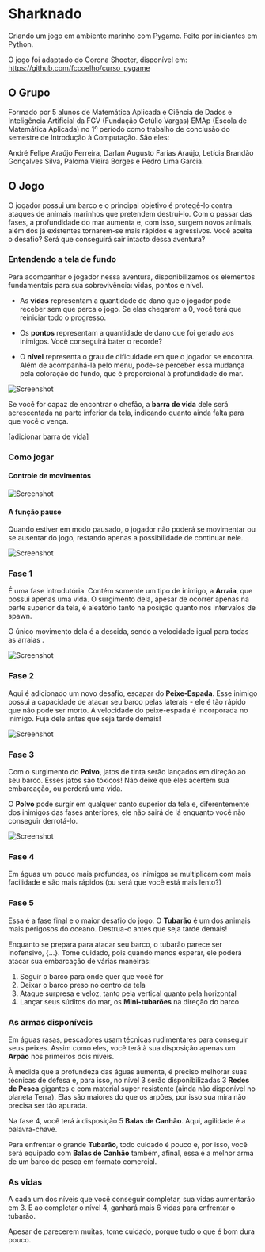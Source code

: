 # Sharknado
Criando um jogo em ambiente marinho com Pygame. Feito por iniciantes em Python.
 
O jogo foi adaptado do Corona Shooter, disponível em: https://github.com/fccoelho/curso_pygame
 
 
## O Grupo
Formado por 5 alunos de Matemática Aplicada e Ciência de Dados e Inteligência Artificial da FGV (Fundação Getúlio Vargas) EMAp (Escola de Matemática Aplicada) no 1º período como trabalho de conclusão do semestre de Introdução à Computação. São eles:
 
André Felipe Araújo Ferreira, Darlan Augusto Farias Araújo, Letícia Brandão Gonçalves Silva, Paloma Vieira Borges e Pedro Lima Garcia.
 
 
## O Jogo
 
O jogador possui um barco e o principal objetivo é protegê-lo contra ataques de animais marinhos que pretendem destruí-lo. Com o passar das fases, a profundidade do mar aumenta e, com isso, surgem novos animais, além dos já existentes tornarem-se mais rápidos e agressivos. Você aceita o desafio? Será que conseguirá sair intacto dessa aventura?
 
### Entendendo a tela de fundo
 
Para acompanhar o jogador nessa aventura, disponibilizamos os elementos fundamentais para sua sobrevivência: vidas, pontos e nível.
 
* As **vidas** representam a quantidade de dano que o jogador pode receber sem que perca o jogo. Se elas chegarem a 0, você terá que reiniciar todo o progresso.
 
* Os **pontos** representam a quantidade de dano que foi gerado aos inimigos. Você conseguirá bater o recorde?
 
* O **nível** representa o grau de dificuldade em que o jogador se encontra. Além de acompanhá-la pelo menu, pode-se perceber essa mudança pela coloração do fundo, que é proporcional à profundidade do mar.
 
![Screenshot](https://github.com/leticia-brand/curso_pygame/blob/main/sharknado/imagens/fase1.png)
 
Se você for capaz de encontrar o chefão, a **barra de vida** dele será acrescentada na parte inferior da tela, indicando quanto ainda falta para que você o vença.
 
[adicionar barra de vida]
 
### Como jogar
#### Controle de movimentos

![Screenshot](https://github.com/leticia-brand/curso_pygame/blob/main/sharknado/imagens/menu.png)
 
#### A função pause
 
Quando estiver em modo pausado, o jogador não poderá se movimentar ou se ausentar do jogo, restando apenas a possibilidade de continuar nele.
 
![Screenshot](https://github.com/leticia-brand/curso_pygame/blob/main/sharknado/imagens/pause.png)

### Fase 1
 
É uma fase introdutória. Contém somente um tipo de inimigo, a **Arraia**, que possui apenas uma vida. O surgimento dela, apesar de ocorrer apenas na parte superior da tela, é aleatório tanto na posição quanto nos intervalos de spawn.
 
O único movimento dela é a descida, sendo a velocidade igual para todas as arraias .
 
![Screenshot](https://github.com/leticia-brand/curso_pygame/blob/main/sharknado/imagens/fase1.png)
 
### Fase 2
 
Aqui é adicionado um novo desafio, escapar do **Peixe-Espada**. Esse inimigo possui a capacidade de atacar seu barco pelas laterais - ele é tão rápido que não pode ser morto. A velocidade do peixe-espada é incorporada no inimigo. Fuja dele antes que seja tarde demais!
 
 ![Screenshot](https://github.com/leticia-brand/curso_pygame/blob/main/sharknado/imagens/fase2.png)

### Fase 3
 
Com o surgimento do **Polvo**, jatos de tinta serão lançados em direção ao seu barco. Esses jatos são tóxicos! Não deixe que eles acertem sua embarcação, ou perderá uma vida.
 
O **Polvo** pode surgir em qualquer canto superior da tela e, diferentemente dos inimigos das fases anteriores, ele não sairá de lá enquanto você não conseguir derrotá-lo.
 
![Screenshot](https://github.com/leticia-brand/curso_pygame/blob/main/sharknado/imagens/fase3.png)

### Fase 4
 
Em águas um pouco mais profundas, os inimigos se multiplicam com mais facilidade e são mais rápidos (ou será que você está mais lento?)
 
### Fase 5
 
Essa é a fase final e o maior desafio do jogo. O **Tubarão** é um dos animais mais perigosos do oceano. Destrua-o antes que seja tarde demais!
 
Enquanto se prepara para atacar seu barco, o tubarão parece ser inofensivo, {...}. Tome cuidado, pois quando menos esperar, ele poderá atacar sua embarcação de várias maneiras:
 
1. Seguir o barco para onde quer que você for
2. Deixar o barco preso no centro da tela
3. Ataque surpresa e veloz, tanto pela vertical quanto pela horizontal
4. Lançar seus súditos do mar, os **Mini-tubarões** na direção do barco
 
### As armas disponíveis
Em águas rasas, pescadores usam técnicas rudimentares para conseguir seus peixes. Assim como eles, você terá à sua disposição apenas um **Arpão** nos primeiros dois níveis.
 
À medida que a profundeza das águas aumenta, é preciso melhorar suas técnicas de defesa e, para isso, no nível 3 serão disponibilizadas 3 **Redes de Pesca** gigantes e com material super resistente (ainda não disponível no planeta Terra). Elas são maiores do que os arpões, por isso sua mira não precisa ser tão apurada.

Na fase 4, você terá à disposição 5 **Balas de Canhão**. Aqui, agilidade é a palavra-chave.
 
Para enfrentar o grande **Tubarão**, todo cuidado é pouco e, por isso, você será equipado com **Balas de Canhão** também, afinal, essa é a melhor arma de um barco de pesca em formato comercial.

### As vidas
A cada um dos níveis que você conseguir completar, sua vidas aumentarão em 3. E ao completar o nível 4, ganhará mais 6 vidas para enfrentar o tubarão. 

Apesar de parecerem muitas, tome cuidado, porque tudo o que é bom dura pouco. 
